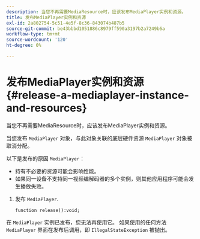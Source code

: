 ```yaml
---
description: 当您不再需要MediaResource时，应该发布MediaPlayer实例和资源。
title: 发布MediaPlayer实例和资源
exl-id: 2a802754-5c51-4e5f-8c36-843074b487b5
source-git-commit: be43bbbd1051886c8979ff590a3197b2a7249b6a
workflow-type: tm+mt
source-wordcount: '120'
ht-degree: 0%

---
```


# 发布MediaPlayer实例和资源{#release-a-mediaplayer-instance-and-resources}

当您不再需要MediaResource时，应该发布MediaPlayer实例和资源。

当您发布 `MediaPlayer` 对象，与此对象关联的底层硬件资源 `MediaPlayer` 对象被取消分配。

以下是发布的原因 `MediaPlayer`：

* 持有不必要的资源可能会影响性能。
* 如果同一设备不支持同一视频编解码器的多个实例，则其他应用程序可能会发生播放失败。

1. 发布 `MediaPlayer`.

   ```
   function release():void;
   ```

在 `MediaPlayer` 实例已发布，您无法再使用它。 如果使用的任何方法 `MediaPlayer` 界面在发布后调用，即 `IllegalStateException` 被抛出。
